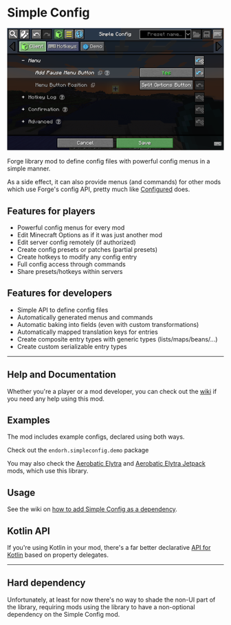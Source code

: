 # Simple Config

![Simple Config menu](https://github.com/endorh/simple-config/raw/docs/wiki/images/cover.png)

Forge library mod to define config files with powerful config menus in a simple manner.

As a side effect, it can also provide menus (and commands) for other mods which
use Forge's config API, pretty much like
[Configured](https://github.com/MrCrayfish/Configured) does.

## Features for players

- Powerful config menus for every mod
- Edit Minecraft Options as if it was just another mod
- Edit server config remotely (if authorized)
- Create config presets or patches (partial presets)
- Create hotkeys to modify any config entry
- Full config access through commands
- Share presets/hotkeys within servers

## Features for developers
- Simple API to define config files
- Automatically generated menus and commands
- Automatic baking into fields (even with custom transformations)
- Automatically mapped translation keys for entries
- Create composite entry types with generic types (lists/maps/beans/...)
- Create custom serializable entry types

***

## Help and Documentation

Whether you're a player or a mod developer, you can check out the
[wiki](https://github.com/endorh/simple-config/wiki) if you need any help using this mod.

## Examples
The mod includes example configs, declared using both ways.

Check out the `endorh.simpleconfig.demo` package

You may also check the [Aerobatic Elytra](https://github.com/endorh/aerobatic-elytra) and
[Aerobatic Elytra Jetpack](https://github.com/endorh/aerobatic-elytra-jetpack) mods,
which use this library.

## Usage
See the wiki on [how to add Simple Config as a dependency](https://github.com/endorh/simple-config/wiki/Adding-as-a-Dependency).

## Kotlin API
If you're using Kotlin in your mod, there's a far better declarative
[API for Kotlin](https://github.com/endorh/simple-config/wiki/Kotlin-API)
based on property delegates.

***

## Hard dependency
Unfortunately, at least for now there's no way to shade the non-UI part of the library,
requiring mods using the library to have a non-optional dependency on the Simple Config
mod.
